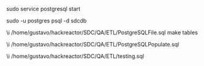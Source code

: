 sudo service postgresql start

sudo -u postgres psql -d sdcdb

\i /home/gustavo/hackreactor/SDC/QA/ETL/PostgreSQLFile.sql     make tables


\i /home/gustavo/hackreactor/SDC/QA/ETL/PostgreSQLPopulate.sql


\i /home/gustavo/hackreactor/SDC/QA/ETL/testing.sql

